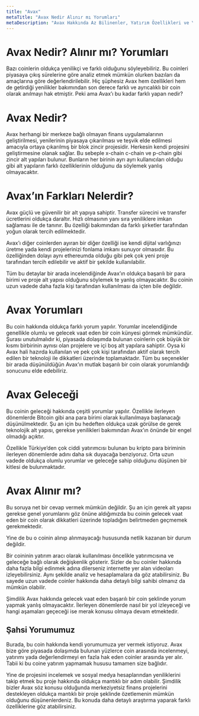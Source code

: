 ```yaml
---
title: "Avax"
metaTitle: "Avax Nedir Alınır mı Yorumları"
metaDescription: "Avax Hakkında Az Bilinenler, Yatırım Özellikleri ve Yorumları"
---
```


# Avax Nedir? Alınır mı? Yorumları

Bazı coinlerin oldukça yenilikçi ve farklı olduğunu söyleyebiliriz. Bu coinleri piyasaya çıkış sürelerine göre analiz etmek mümkün olurken bazıları da amaçlarına göre değerlendirilebilir. Hiç şüphesiz Avax hem özellikleri hem de getirdiği yenilikler bakımından son derece farklı ve ayrıcalıklı bir coin olarak anılmayı hak etmiştir. Peki ama Avax’ı bu kadar farklı yapan nedir?

# Avax Nedir?

Avax herhangi bir merkeze bağlı olmayan finans uygulamalarının geliştirilmesi, yenilerinin piyasaya çıkarılması ve teşvik elde edilmesi amacıyla ortaya çıkarılmış bir blok zincir projesidir. Herkesin kendi projesini geliştirmesine olanak sağlar. Bu sebeple x-chain c-chain ve p-chain gibi zincir alt yapıları bulunur. Bunların her birinin ayrı ayrı kullanıcıları olduğu gibi alt yapıların farklı özelliklerinin olduğunu da söylemek yanlış olmayacaktır. 

# Avax’ın Farkları Nelerdir?

Avax güçlü ve güvenilir bir alt yapıya sahiptir. Transfer sürecini ve transfer ücretlerini oldukça daraltır. Hızlı olmasının yanı sıra yeniliklere imkan sağlaması ile de tanınır. Bu özelliği bakımından da farklı şirketler tarafından yoğun olarak tercih edilmektedir. 

Avax’ı diğer coinlerden ayıran bir diğer özelliği ise kendi dijital varlığınızı üretme yada kendi projelerinizi fonlama imkanı sunuyor olmasıdır. Bu özelliğinden dolayı aynı ethereumda olduğu gibi pek çok yeni proje tarafından tercih edilebilir ve aktif bir şekilde kullanılabilir. 

Tüm bu detaylar bir arada incelendiğinde Avax’ın oldukça başarılı bir para birimi ve proje alt yapısı olduğunu söylemek te yanlış olmayacaktır. Bu coinin uzun vadede daha fazla kişi tarafından kullanılması da içten bile değildir. 

# Avax Yorumları

Bu coin hakkında oldukça farklı yorum yapılır. Yorumlar incelendiğinde genellikle olumlu ve gelecek vaat eden bir coin künyesi görmek mümkündür. Şurası unutulmalıdır ki, piyasada dolaşımda bulunan coinlerin çok büyük bir kısmı birbirinin aynısı olan projelere ve içi boş alt yapılara sahiptir. Oysa ki Avax hali hazırda kullanılan ve pek çok kişi tarafından aktif olarak tercih edilen bir teknoloji ile dikkatleri üzerinde toplamaktadır. Tüm bu seçenekler bir arada düşünüldüğün Avax’ın mutlak başarılı bir coin olarak yorumlandığı sonucunu elde edebiliriz.

# Avax Geleceği

Bu coinin geleceği hakkında çeşitli yorumlar yapılır. Özellikle ilerleyen dönemlerde Bitcoin gibi ana para birimi olarak kullanılmaya başlanacağı düşünülmektedir. Şu an için bu hedeften oldukça uzak görülse de gerek teknolojik alt yapısı, gerekse yenilikleri bakımından Avax’ın önünde bir engel olmadığı açıktır. 

Özellikle Türkiye’den çok ciddi yatırımcısı bulunan bu kripto para biriminin ilerleyen dönemlerde adını daha sık duyacağa benziyoruz. Orta uzun vadede oldukça olumlu yorumlar ve geleceğe sahip olduğunu düşünen bir kitlesi de bulunmaktadır. 

# Avax Alınır mı?

Bu soruya net bir cevap vermek mümkün değildir. Şu an için gerek alt yapısı gerekse genel yorumlarını göz önüne aldığımızda bu coinin gelecek vaat eden bir coin olarak dikkatleri üzerinde topladığını belirtmeden geçmemek gerekmektedir. 

Yine de bu o coinin alınıp alınmayacağı hususunda netlik kazanan bir durum değildir. 

Bir coininin yatırım aracı olarak kullanılması öncelikle yatırımcısına ve geleceğe bağlı olarak değişkenlik gösterir. Sizler de bu coinler hakkında daha fazla bilgi edinmek adına dilerseniz internette yer alan videoları izleyebilirsiniz.  Aynı şekilde analiz ve hesaplamalara da göz atabilirsiniz. Bu sayede uzun vadede coinler hakkında daha detaylı bilgi sahibi olmanız da mümkün olabilir. 

Şimdilik Avax hakkında gelecek vaat eden başarılı bir coin şeklinde yorum yapmak yanlış olmayacaktır. İlerleyen dönemlerde nasıl bir yol izleyeceği ve hangi aşamaları geçeceği ise merak konusu olmaya devam etmektedir.  

## Şahsi Yorumumuz

Burada, bu coin hakkında kendi yorumumuza yer vermek istiyoruz. Avax bize göre piyasada dolaşımda bulunan yüzlerce coin arasında incelenmeyi, yatırımı yada değerlendirmeyi en fazla hak eden coinler arasında yer alır. Tabii ki bu coine yatırım yapmamak hususu tamamen size bağlıdır. 

Yine de projesini incelemek ve sosyal medya hesaplarından yeniliklerini takip etmek bu proje hakkında oldukça mantıklı bir adım olabilir. Şimdilik bizler Avax söz konusu olduğunda merkeziyetsiz finans projelerini destekleyen oldukça mantıklı bir proje şeklinde özetlemenin mümkün olduğunu düşünenlerdeniz. Bu konuda daha detaylı araştırma yaparak farklı özelliklerine göz atabilirsiniz. 
